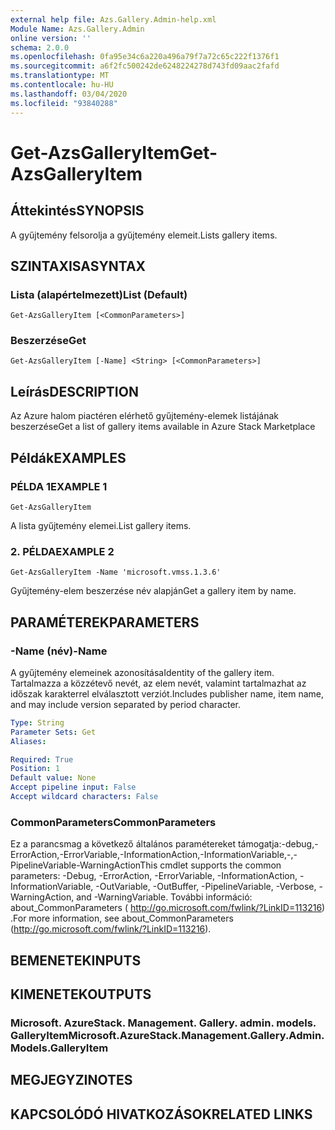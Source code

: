 ```yaml
---
external help file: Azs.Gallery.Admin-help.xml
Module Name: Azs.Gallery.Admin
online version: ''
schema: 2.0.0
ms.openlocfilehash: 0fa95e34c6a220a496a79f7a72c65c222f1376f1
ms.sourcegitcommit: a6f2fc500242de6248224278d743fd09aac2fafd
ms.translationtype: MT
ms.contentlocale: hu-HU
ms.lasthandoff: 03/04/2020
ms.locfileid: "93840288"
---
```

# <span data-ttu-id="dabec-101">Get-AzsGalleryItem</span><span class="sxs-lookup"><span data-stu-id="dabec-101">Get-AzsGalleryItem</span></span>

## <span data-ttu-id="dabec-102">Áttekintés</span><span class="sxs-lookup"><span data-stu-id="dabec-102">SYNOPSIS</span></span>
<span data-ttu-id="dabec-103">A gyűjtemény felsorolja a gyűjtemény elemeit.</span><span class="sxs-lookup"><span data-stu-id="dabec-103">Lists gallery items.</span></span>

## <span data-ttu-id="dabec-104">SZINTAXISA</span><span class="sxs-lookup"><span data-stu-id="dabec-104">SYNTAX</span></span>

### <span data-ttu-id="dabec-105">Lista (alapértelmezett)</span><span class="sxs-lookup"><span data-stu-id="dabec-105">List (Default)</span></span>
```
Get-AzsGalleryItem [<CommonParameters>]
```

### <span data-ttu-id="dabec-106">Beszerzése</span><span class="sxs-lookup"><span data-stu-id="dabec-106">Get</span></span>
```
Get-AzsGalleryItem [-Name] <String> [<CommonParameters>]
```

## <span data-ttu-id="dabec-107">Leírás</span><span class="sxs-lookup"><span data-stu-id="dabec-107">DESCRIPTION</span></span>
<span data-ttu-id="dabec-108">Az Azure halom piactéren elérhető gyűjtemény-elemek listájának beszerzése</span><span class="sxs-lookup"><span data-stu-id="dabec-108">Get a list of gallery items available in Azure Stack Marketplace</span></span>

## <span data-ttu-id="dabec-109">Példák</span><span class="sxs-lookup"><span data-stu-id="dabec-109">EXAMPLES</span></span>

### <span data-ttu-id="dabec-110">PÉLDA 1</span><span class="sxs-lookup"><span data-stu-id="dabec-110">EXAMPLE 1</span></span>
```
Get-AzsGalleryItem
```

<span data-ttu-id="dabec-111">A lista gyűjtemény elemei.</span><span class="sxs-lookup"><span data-stu-id="dabec-111">List gallery items.</span></span>

### <span data-ttu-id="dabec-112">2. PÉLDA</span><span class="sxs-lookup"><span data-stu-id="dabec-112">EXAMPLE 2</span></span>
```
Get-AzsGalleryItem -Name 'microsoft.vmss.1.3.6'
```

<span data-ttu-id="dabec-113">Gyűjtemény-elem beszerzése név alapján</span><span class="sxs-lookup"><span data-stu-id="dabec-113">Get a gallery item by name.</span></span>

## <span data-ttu-id="dabec-114">PARAMÉTEREK</span><span class="sxs-lookup"><span data-stu-id="dabec-114">PARAMETERS</span></span>

### <span data-ttu-id="dabec-115">-Name (név)</span><span class="sxs-lookup"><span data-stu-id="dabec-115">-Name</span></span>
<span data-ttu-id="dabec-116">A gyűjtemény elemeinek azonosítása</span><span class="sxs-lookup"><span data-stu-id="dabec-116">Identity of the gallery item.</span></span>
<span data-ttu-id="dabec-117">Tartalmazza a közzétevő nevét, az elem nevét, valamint tartalmazhat az időszak karakterrel elválasztott verziót.</span><span class="sxs-lookup"><span data-stu-id="dabec-117">Includes publisher name, item name, and may include version separated by period character.</span></span>

```yaml
Type: String
Parameter Sets: Get
Aliases:

Required: True
Position: 1
Default value: None
Accept pipeline input: False
Accept wildcard characters: False
```

### <span data-ttu-id="dabec-118">CommonParameters</span><span class="sxs-lookup"><span data-stu-id="dabec-118">CommonParameters</span></span>
<span data-ttu-id="dabec-119">Ez a parancsmag a következő általános paramétereket támogatja:-debug,-ErrorAction,-ErrorVariable,-InformationAction,-InformationVariable,-,-PipelineVariable-WarningAction</span><span class="sxs-lookup"><span data-stu-id="dabec-119">This cmdlet supports the common parameters: -Debug, -ErrorAction, -ErrorVariable, -InformationAction, -InformationVariable, -OutVariable, -OutBuffer, -PipelineVariable, -Verbose, -WarningAction, and -WarningVariable.</span></span> <span data-ttu-id="dabec-120">További információ: about_CommonParameters ( http://go.microsoft.com/fwlink/?LinkID=113216) .</span><span class="sxs-lookup"><span data-stu-id="dabec-120">For more information, see about_CommonParameters (http://go.microsoft.com/fwlink/?LinkID=113216).</span></span>

## <span data-ttu-id="dabec-121">BEMENETEK</span><span class="sxs-lookup"><span data-stu-id="dabec-121">INPUTS</span></span>

## <span data-ttu-id="dabec-122">KIMENETEK</span><span class="sxs-lookup"><span data-stu-id="dabec-122">OUTPUTS</span></span>

### <span data-ttu-id="dabec-123">Microsoft. AzureStack. Management. Gallery. admin. models. GalleryItem</span><span class="sxs-lookup"><span data-stu-id="dabec-123">Microsoft.AzureStack.Management.Gallery.Admin.Models.GalleryItem</span></span>

## <span data-ttu-id="dabec-124">MEGJEGYZI</span><span class="sxs-lookup"><span data-stu-id="dabec-124">NOTES</span></span>

## <span data-ttu-id="dabec-125">KAPCSOLÓDÓ HIVATKOZÁSOK</span><span class="sxs-lookup"><span data-stu-id="dabec-125">RELATED LINKS</span></span>
